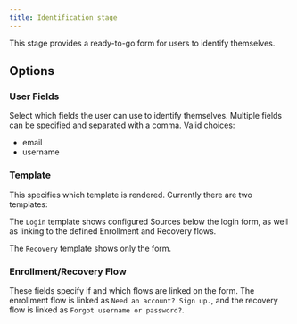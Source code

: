 ```yaml
---
title: Identification stage
---
```


This stage provides a ready-to-go form for users to identify themselves.

## Options

### User Fields

Select which fields the user can use to identify themselves. Multiple fields can be specified and separated with a comma.
Valid choices:

- email
- username

### Template

This specifies which template is rendered. Currently there are two templates:

The `Login` template shows configured Sources below the login form, as well as linking to the defined Enrollment and Recovery flows.

The `Recovery` template shows only the form.

### Enrollment/Recovery Flow

These fields specify if and which flows are linked on the form. The enrollment flow is linked as `Need an account? Sign up.`, and the recovery flow is linked as `Forgot username or password?`.
